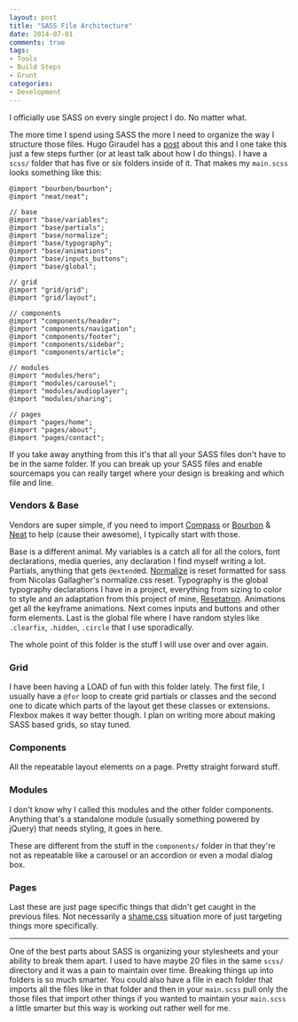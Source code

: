 ```yaml
---
layout: post
title: "SASS File Architecture"
date: 2014-07-01
comments: true
tags:
- Tools
- Build Steps
- Grunt
categories:
- Development
---
```


I officially use SASS on every single project I do. No matter what.

The more time I spend using SASS the more I need to organize the way I structure those files. Hugo Giraudel has a [post](http://www.sitepoint.com/architecture-sass-project/) about this and I one take this just a few steps further (or at least talk about how I do things). I have a `scss/` folder that has five or six folders inside of it. That makes my `main.scss` looks something like this:

<pre><code class="language-scss">@import "bourbon/bourbon";
@import "neat/neat";

// base
@import "base/variables";
@import "base/partials";
@import "base/normalize";
@import "base/typography";
@import "base/animations";
@import "base/inputs_buttons";
@import "base/global";

// grid
@import "grid/grid";
@import "grid/layout";

// components
@import "components/header";
@import "components/navigation";
@import "components/footer";
@import "components/sidebar";
@import "components/article";

// modules
@import "modules/hero";
@import "modules/carousel";
@import "modules/audioplayer";
@import "modules/sharing";

// pages
@import "pages/home";
@import "pages/about";
@import "pages/contact";
</code></pre>

If you take away anything from this it's that all your SASS files don't have to be in the same folder. If you can break up your SASS files and enable sourcemaps you can really target where your design is breaking and which file and line.

### Vendors &amp; Base
Vendors are super simple, if you need to import [Compass](http://compass-style.org/) or [Bourbon](http://bourbon.io/) & [Neat](http://neat.bourbon.io/) to help (cause their awesome), I typically start with those.

Base is a different animal. My variables is a catch all for all the colors, font declarations, media queries, any declaration I find myself writing a lot. Partials, anything that gets `@extend`ed. [Normalize](https://github.com/kristerkari/normalize.scss/) is reset formatted for sass from Nicolas Gallagher's normalize.css reset. Typography is the global typography declarations I have in a project, everything from sizing to color to style and an adaptation from this project of mine, [Resetatron](https://github.com/charlespeters/Resetatron). Animations get all the keyframe animations. Next comes inputs and buttons and other form elements. Last is the global file where I have random styles like `.clearfix`, `.hidden`, `.circle` that I use sporadically.

The whole point of this folder is the stuff I will use over and over again.

### Grid
I have been having a LOAD of fun with this folder lately. The first file, I usually have a `@for` loop to create grid partials or classes and the second one to dicate which parts of the layout get these classes or extensions. Flexbox makes it way better though. I plan on writing more about making SASS based grids, so stay tuned.

### Components
All the repeatable layout elements on a page. Pretty straight forward stuff.

### Modules
I don't know why I called this modules and the other folder components. Anything that's a standalone module (usually something powered by jQuery) that needs styling, it goes in here.

These are different from the stuff in the `components/` folder in that they're not as repeatable like a carousel or an accordion or even a modal dialog box.

### Pages
Last these are just page specific things that didn't get caught in the previous files. Not necessarily a [shame.css](http://csswizardry.com/2013/04/shame-css/) situation more of just targeting things more specifically.

---

One of the best parts about SASS is organizing your stylesheets and your ability to break them apart. I used to have maybe 20 files in the same `scss/` directory and it was a pain to maintain over time. Breaking things up into folders is so much smarter. You could also have a file in each folder that imports all the files like in that folder and then in your `main.scss` pull only the those files that import other things if you wanted to maintain your `main.scss` a little smarter but this way is working out rather well for me.
